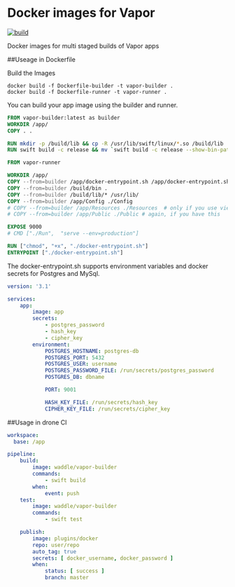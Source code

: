 # Docker images for Vapor

[![build](https://drone.hagen-hasenbalg.de/api/badges/SeriousShit/vapor-docker/status.svg?branch=master)](https://drone.hagen-hasenbalg.de/SeriousShit/vapor-docker)

Docker images for multi staged builds of Vapor apps

##Useage in Dockerfile

Build the Images

```Shell
docker build -f Dockerfile-builder -t vapor-builder .
docker build -f Dockerfile-runner -t vapor-runner .
```

You can build your app image using the builder and runner. 

```Dockerfile
FROM vapor-builder:latest as builder
WORKDIR /app/
COPY . .

RUN mkdir -p /build/lib && cp -R /usr/lib/swift/linux/*.so /build/lib
RUN swift build -c release && mv `swift build -c release --show-bin-path` /build/bin

FROM vapor-runner

WORKDIR /app/
COPY --from=builder /app/docker-entrypoint.sh /app/docker-entrypoint.sh
COPY --from=builder /build/bin .
COPY --from=builder /build/lib/* /usr/lib/
COPY --from=builder /app/Config ./Config
# COPY --from=builder /app/Resources ./Resources  # only if you use views
# COPY --from=builder /app/Public ./Public # again, if you have this

EXPOSE 9000
# CMD ["./Run",  "serve --env=production"]

RUN ["chmod", "+x", "./docker-entrypoint.sh"]
ENTRYPOINT ["./docker-entrypoint.sh"]
```

The docker-entrypoint.sh supports environment variables and docker secrets for Postgres and MySql.


```YAML
version: '3.1'

services:
	app:
		image: app
		secrets:
            - postgres_password
            - hash_key
            - cipher_key
        environment:
            POSTGRES_HOSTNAME: postgres-db
            POSTGRES_PORT: 5432
            POSTGRES_USER: username
            POSTGRES_PASSWORD_FILE: /run/secrets/postgres_password
            POSTGRES_DB: dbname

            PORT: 9001

            HASH_KEY_FILE: /run/secrets/hash_key
            CIPHER_KEY_FILE: /run/secrets/cipher_key
```

##Usage in drone CI


```YAML
workspace:
  base: /app

pipeline:
	build:
		image: waddle/vapor-builder
		commands:
			- swift build
		when:
			event: push
	test:
   		image: waddle/vapor-builder
    	commands:
      		- swift test

    publish:
    	image: plugins/docker
    	repo: user/repo
    	auto_tag: true
    	secrets: [ docker_username, docker_password ]
    	when:
      		status: [ success ]
      		branch: master
```